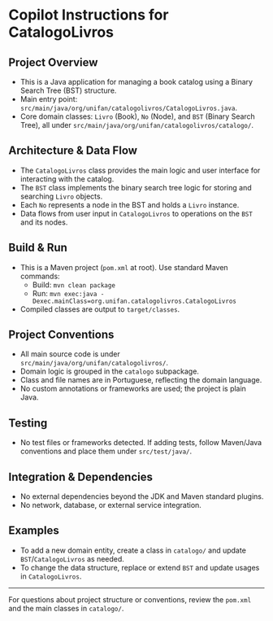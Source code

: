 # Copilot Instructions for CatalogoLivros

## Project Overview
- This is a Java application for managing a book catalog using a Binary Search Tree (BST) structure.
- Main entry point: `src/main/java/org/unifan/catalogolivros/CatalogoLivros.java`.
- Core domain classes: `Livro` (Book), `No` (Node), and `BST` (Binary Search Tree), all under `src/main/java/org/unifan/catalogolivros/catalogo/`.

## Architecture & Data Flow
- The `CatalogoLivros` class provides the main logic and user interface for interacting with the catalog.
- The `BST` class implements the binary search tree logic for storing and searching `Livro` objects.
- Each `No` represents a node in the BST and holds a `Livro` instance.
- Data flows from user input in `CatalogoLivros` to operations on the `BST` and its nodes.

## Build & Run
- This is a Maven project (`pom.xml` at root). Use standard Maven commands:
  - Build: `mvn clean package`
  - Run: `mvn exec:java -Dexec.mainClass=org.unifan.catalogolivros.CatalogoLivros`
- Compiled classes are output to `target/classes`.

## Project Conventions
- All main source code is under `src/main/java/org/unifan/catalogolivros/`.
- Domain logic is grouped in the `catalogo` subpackage.
- Class and file names are in Portuguese, reflecting the domain language.
- No custom annotations or frameworks are used; the project is plain Java.

## Testing
- No test files or frameworks detected. If adding tests, follow Maven/Java conventions and place them under `src/test/java/`.

## Integration & Dependencies
- No external dependencies beyond the JDK and Maven standard plugins.
- No network, database, or external service integration.

## Examples
- To add a new domain entity, create a class in `catalogo/` and update `BST`/`CatalogoLivros` as needed.
- To change the data structure, replace or extend `BST` and update usages in `CatalogoLivros`.

---
For questions about project structure or conventions, review the `pom.xml` and the main classes in `catalogo/`.
